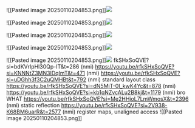 
















![[Pasted image 20250110204853.png]]![](https://github.com/Stehfyn/vault/blob/main/vault/Pasted%20image%2020250110204853.png)















![[Pasted image 20250110204853.png]]![](https://github.com/Stehfyn/vault/blob/main/vault/Pasted%20image%2020250110204853.png)












![[Pasted image 20250110204853.png]]![](https://github.com/Stehfyn/vault/blob/main/vault/Pasted%20image%2020250110204853.png)












![[Pasted image 20250110204853.png]]![](https://github.com/Stehfyn/vault/blob/main/vault/Pasted%20image%2020250110204853.png)









![[Pasted image 20250110204853.png]]![](https://github.com/Stehfyn/vault/blob/main/vault/Pasted%20image%2020250110204853.png)
fkSHxSoQVE?si=bdKVrlpHl30Qp-IT&t=286 (nmi)
https://youtu.be/rfkSHxSoQVE?si=KNNNtZ3MN3IDqImT&t=471 (nmi)
https://youtu.be/rfkSHxSoQVE?si=uDGhh3f3C2uQMHBt&t=792 (nmi) standard layout class
https://youtu.be/rfkSHxSoQVE?si=dN5MjT-0I_kwK4Yc&t=878 (nmi)
https://youtu.be/rfkSHxSoQVE?si=kb1qNZvcALu2B8kj&t=1179 (nmi) bro WHAT
https://youtu.be/rfkSHxSoQVE?si=Me2HHjoL7LmWmosX&t=2396 (nmi) static reflection
https://youtu.be/rfkSHxSoQVE?si=2V938-K68BM6uarR&t=2577 (nmi) register maps, unaligned access
![[Pasted image 20250110204853.png]]